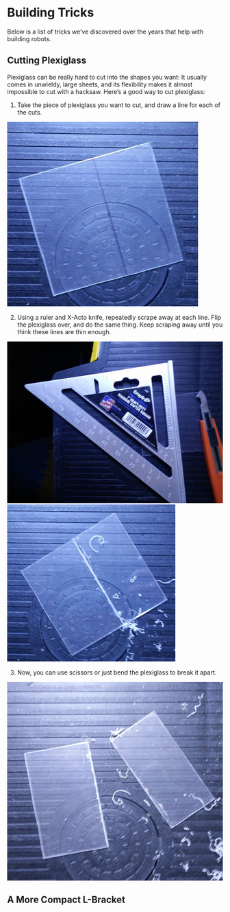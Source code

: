 # Building Tricks
Below is a list of tricks we’ve discovered over the years that help with building robots. 

## Cutting Plexiglass
Plexiglass can be really hard to cut into the shapes you want: It usually comes in unwieldy, large sheets, and its flexibility makes it almost impossible to cut with a hacksaw. Here’s a good way to cut plexiglass: 

1) Take the piece of plexiglass you want to cut, and draw a line for each of the cuts. 

![](./Graphics/plexiglass-1.jpg)

2) Using a ruler and X-Acto knife, repeatedly scrape away at each line. Flip the plexiglass over, and do the same thing. Keep scraping away until you think these lines are thin enough. 

![](./Graphics/plexiglass-2.jpg)
![](./Graphics/plexiglass-3.jpg)

3) Now, you can use scissors or just bend the plexiglass to break it apart. 

![](./Graphics/plexiglass-4.jpg)

## A More Compact L-Bracket
